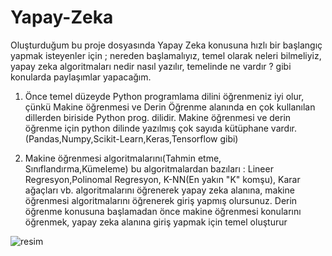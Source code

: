 # Yapay-Zeka

Oluşturduğum bu proje dosyasında Yapay Zeka konusuna hızlı bir başlangıç yapmak isteyenler için ; nereden başlamalıyız, temel olarak neleri bilmeliyiz, yapay zeka algoritmaları nedir nasıl yazılır, temelinde ne vardır ? gibi konularda paylaşımlar yapacağım.

1) Önce temel düzeyde Python programlama dilini öğrenmeniz iyi olur, çünkü Makine öğrenmesi ve Derin Öğrenme alanında en çok kullanılan dillerden biriside Python prog. dilidir. Makine öğrenmesi ve derin öğrenme için python dilinde yazılmış çok sayıda kütüphane vardır. (Pandas,Numpy,Scikit-Learn,Keras,Tensorflow gibi)

2) Makine öğrenmesi algoritmalarını(Tahmin etme, Sınıflandırma,Kümeleme) bu algoritmalardan bazıları : Lineer Regresyon,Polinomal Regresyon, K-NN(En yakın "K" komşu), Karar ağaçları vb. algoritmalarını öğrenerek yapay zeka alanına, makine öğrenmesi algoritmalarını öğrenerek giriş yapmış olursunuz. Derin öğrenme konusuna başlamadan önce makine öğrenmesi konularını öğrenmek, yapay zeka alanına giriş yapmak için temel oluşturur

![resim](https://user-images.githubusercontent.com/49754308/59805158-24988c80-92f9-11e9-9322-5c41295db7dd.png)

